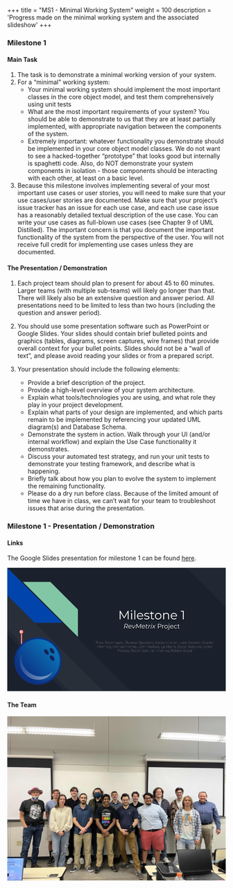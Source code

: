 +++
title = "MS1 - Minimal Working System"
weight = 100
description = 'Progress made on the minimal working system and the associated slideshow'
+++

### Milestone 1
#### Main Task
1. The task is to demonstrate a minimal working version of your system.
2. For a “minimal” working system:
   - Your minimal working system should implement the most important classes in the core object model, and test them comprehensively using unit tests
   - What are the most important requirements of your system? You should be able to demonstrate to us that they are at least partially implemented, with appropriate navigation between the components of the system.
   - Extremely important: whatever functionality you demonstrate should be implemented in your core object model classes. We do not want to see a hacked-together “prototype” that looks good but internally is spaghetti code. Also, do NOT demonstrate your system components in isolation - those components should be interacting with each other, at least on a basic level.
3. Because this milestone involves implementing several of your most important use cases or user stories, you will need to make sure that your use cases/user stories are documented. Make sure that your project’s issue tracker has an issue for each use case, and each use case issue has a reasonably detailed textual description of the use case. You can write your use cases as full-blown use cases (see Chapter 9 of UML Distilled). The important concern is that you document the important functionality of the system from the perspective of the user. You will not receive full credit for implementing use cases unless they are documented.

#### The Presentation / Demonstration
1. Each project team should plan to present for about 45 to 60 minutes. Larger teams (with multiple sub-teams) will likely go longer than that. There will likely also be an extensive question and answer period. All presentations need to be limited to less than two hours (including the question and answer period).
2. You should use some presentation software such as PowerPoint or Google Slides. Your slides should contain brief bulleted points and graphics (tables, diagrams, screen captures, wire frames) that provide overall context for your bullet points. Slides should not be a “wall of text”, and please avoid reading your slides or from a prepared script.

3. Your presentation should include the following elements:
   - Provide a brief description of the project.
   - Provide a high-level overview of your system architecture.
   - Explain what tools/technologies you are using, and what role they play in your project development.
   - Explain what parts of your design are implemented, and which parts remain to be implemented by referencing your updated UML diagram(s) and Database Schema.
   - Demonstrate the system in action. Walk through your UI (and/or internal workflow) and explain the Use Case functionality it demonstrates.
   - Discuss your automated test strategy, and run your unit tests to demonstrate your testing framework, and describe what is happening.
   - Briefly talk about how you plan to evolve the system to implement the remaining functionality.
   - Please do a dry run before class. Because of the limited amount of time we have in class, we can’t wait for your team to troubleshoot issues that arise during the presentation.

### Milestone 1 - Presentation / Demonstration
#### Links
The Google Slides presentation for milestone 1 can be found [here](https://docs.google.com/presentation/d/1B1IqRi4EUI_bNiHbd2gFcw-_cXb28odkpW_nUKhyOqo/edit?usp=sharing).

![Milestone 1 Presentation](MS1Title.png)

#### The Team
![Team Pic](MS1_Pic.jpg?width=50vw&lightbox=false)